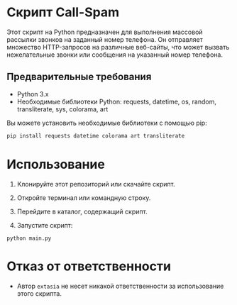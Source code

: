 # Скрипт Call-Spam

Этот скрипт на Python предназначен для выполнения массовой рассылки звонков на заданный номер телефона. Он отправляет множество HTTP-запросов на различные веб-сайты, что может вызвать нежелательные звонки или сообщения на указанный номер телефона.

## Предварительные требования
- Python 3.x
- Необходимые библиотеки Python: requests, datetime, os, random, transliterate, sys, colorama, art

Вы можете установить необходимые библиотеки с помощью pip:

```bash
pip install requests datetime colorama art transliterate
```
# Использование

1. Клонируйте этот репозиторий или скачайте скрипт.

2. Откройте терминал или командную строку.

3. Перейдите в каталог, содержащий скрипт.

4. Запустите скрипт:
```
python main.py
```

# Отказ от ответственности

- Автор `extasia` не несет никакой ответственности за использование этого скрипта.
